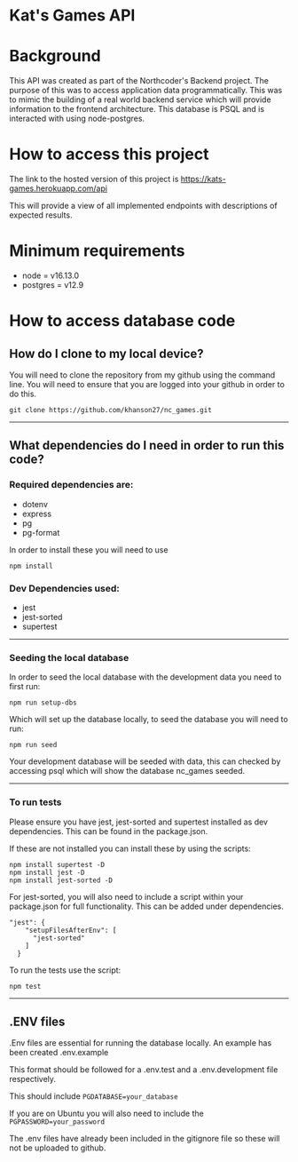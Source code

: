 # Kat's Games API

# Background

This API was created as part of the Northcoder's Backend project. The purpose of this was to access application data programmatically. This was to mimic the building of a real world backend service which will provide information to the frontend architecture. This database is PSQL and is interacted with using node-postgres.

# How to access this project

The link to the hosted version of this project is https://kats-games.herokuapp.com/api

This will provide a view of all implemented endpoints with descriptions of expected results.

# Minimum requirements

- node = v16.13.0
- postgres = v12.9

# How to access database code

## How do I clone to my local device?

You will need to clone the repository from my github using the command line. You will need to ensure that you are logged into your github in order to do this.

```
git clone https://github.com/khanson27/nc_games.git
```

---

## What dependencies do I need in order to run this code?

### Required dependencies are:

- dotenv
- express
- pg
- pg-format

In order to install these you will need to use

```
npm install
```

### Dev Dependencies used:

- jest
- jest-sorted
- supertest

---

### Seeding the local database

In order to seed the local database with the development data you need to first run:

```
npm run setup-dbs
```

Which will set up the database locally, to seed the database you will need to run:

```
npm run seed
```

Your development database will be seeded with data, this can checked by accessing psql which will show the database nc_games seeded.

---

### To run tests

Please ensure you have jest, jest-sorted and supertest installed as dev dependencies. This can be found in the package.json.

If these are not installed you can install these by using the scripts:

```
npm install supertest -D
npm install jest -D
npm install jest-sorted -D
```

For jest-sorted, you will also need to include a script within your package.json for full functionality. This can be added under dependencies.

```
"jest": {
    "setupFilesAfterEnv": [
      "jest-sorted"
    ]
  }
```

To run the tests use the script:

```
npm test
```

---

## .ENV files

.Env files are essential for running the database locally. An example has been created .env.example

This format should be followed for a .env.test and a .env.development file respectively.

This should include `PGDATABASE=your_database`

If you are on Ubuntu you will also need to include the `PGPASSWORD=your_password`

The .env files have already been included in the gitignore file so these will not be uploaded to github.
